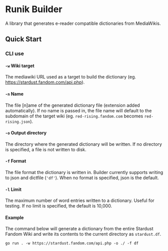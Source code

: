# Runik Builder

A library that generates e-reader compatible dictionaries from MediaWikis.

## Quick Start

### CLI use

#### `-w` Wiki target

The mediawiki URL used as a target to build the dictionary (eg. https://stardust.fandom.com/api.php).

#### `-n` Name

The file [n]ame of the generated dictionary file (extension added automatically). If no name is passed in, the file name will default to the subdomain of the target wiki (eg. `red-rising.fandom.com` becomes `red-rising.json`).

#### `-o` Output directory

The directory where the generated dictionary will be written. If no directory is specified, a file is not written to disk.

#### `-f` Format

The file format the dictionary is written in. Builder currently supports writing to json and dictfile (`'df'`). When no format is specified, json is the default.

#### `-l` Limit

The maximum number of word entries written to a dictionary. Useful for testing. If no limit is specified, the default is 10,000.

#### Example

The command below will generate a dictionary from the entire Stardust Fandom Wiki and write its contents to the current directory as `stardust.df`.

```
go run . -w https://stardust.fandom.com/api.php -o ./ -f df
```
